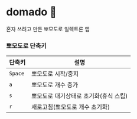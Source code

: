 # domado 🍅

혼자 쓰려고 만든 뽀모도로 일렉트론 앱

### 뽀모도로 단축키

| 단축키 | 설명 |
| --- | --- |
| `Space` | 뽀모도로 시작/중지 |
| `a` | 뽀모도로 개수 증가 |
| `s` | 뽀모도로 대기상태로 초기화(휴식 스킵) |
| `r` | 새로고침(뽀모도로 개수 초기화) |
